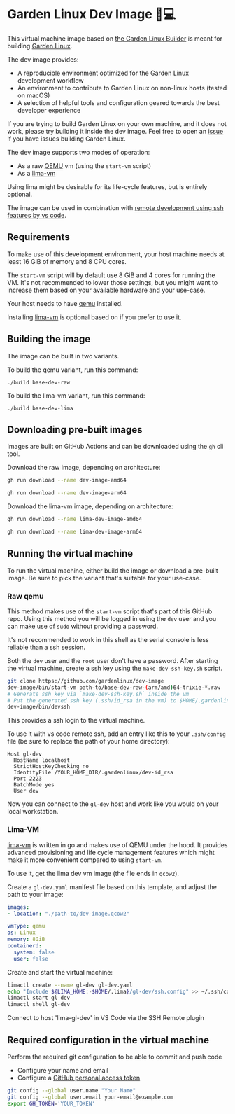# Garden Linux Dev Image 🐧💻

This virtual machine image based on [the Garden Linux Builder](https://github.com/gardenlinux/builder) is meant for building [Garden Linux](https://gardenlinux.io/).

The dev image provides:
- A reproducible environment optimized for the Garden Linux development workflow
- An environment to contribute to Garden Linux on non-linux hosts (tested on macOS)
- A selection of helpful tools and configuration geared towards the best developer experience

If you are trying to build Garden Linux on your own machine, and it does not work, please try building it inside the dev image.
Feel free to open an [issue](https://github.com/gardenlinux/gardenlinux/issues/new/choose) if you have issues building Garden Linux.

The dev image supports two modes of operation:
- As a raw [QEMU](https://www.qemu.org) vm (using the `start-vm` script)
- As a [lima-vm](https://lima-vm.io/)

Using lima might be desirable for its life-cycle features, but is entirely optional.

The image can be used in combination with [remote development using ssh features by vs code](https://code.visualstudio.com/docs/remote/ssh).

## Requirements

To make use of this development environment, your host machine needs at least 16 GiB of memory and 8 CPU cores.

The `start-vm` script will by default use 8 GiB and 4 cores for running the VM.
It's not recommended to lower those settings, but you might want to increase them based on your available hardware and your use-case.

Your host needs to have [qemu](https://www.qemu.org) installed.

Installing [lima-vm](https://lima-vm.io) is optional based on if you prefer to use it.

## Building the image

The image can be built in two variants.

To build the qemu variant, run this command:

```
./build base-dev-raw
```

To build the lima-vm variant, run this command:

```
./build base-dev-lima
```

## Downloading pre-built images

Images are built on GitHub Actions and can be downloaded using the `gh` cli tool.

Download the raw image, depending on architecture:

```bash
gh run download --name dev-image-amd64
```

```bash
gh run download --name dev-image-arm64
```

Download the lima-vm image, depending on architecture:

```bash
gh run download --name lima-dev-image-amd64
```

```bash
gh run download --name lima-dev-image-arm64
```

## Running the virtual machine

To run the virtual machine, either build the image or download a pre-built image.
Be sure to pick the variant that's suitable for your use-case.

### Raw qemu

This method makes use of the `start-vm` script that's part of this GitHub repo.
Using this method you will be logged in using the `dev` user and you can make use of `sudo` without providing a password.

It's not recommended to work in this shell as the serial console is less reliable than a ssh session.

Both the `dev` user and the `root` user don't have a password.
After starting the virtual machine, create a ssh key using the `make-dev-ssh-key.sh` script.

```bash
git clone https://github.com/gardenlinux/dev-image
dev-image/bin/start-vm path-to/base-dev-raw-(arm/amd)64-trixie-*.raw
# Generate ssh key via `make-dev-ssh-key.sh` inside the vm
# Put the generated ssh key (.ssh/id_rsa in the vm) to $HOME/.gardenlinux/dev-id_rsa on your host
dev-image/bin/devssh
```

This provides a ssh login to the virtual machine.

To use it with vs code remote ssh, add an entry like this to your `.ssh/config` file (be sure to replace the path of your home directory):

```
Host gl-dev
  HostName localhost
  StrictHostKeyChecking no
  IdentityFile /YOUR_HOME_DIR/.gardenlinux/dev-id_rsa
  Port 2223
  BatchMode yes
  User dev
```

Now you can connect to the `gl-dev` host and work like you would on your local workstation.

### Lima-VM

[lima-vm](https://lima-vm.io/) is written in go and makes use of QEMU under the hood.
It provides advanced provisioning and life cycle management features which might make it more convenient compared to using `start-vm`.

To use it, get the lima dev vm image (the file ends in `qcow2`).

Create a `gl-dev.yaml` manifest file based on this template, and adjust the path to your image:

```yaml
images:
- location: "./path-to/dev-image.qcow2"

vmType: qemu
os: Linux
memory: 8GiB
containerd:
  system: false
  user: false
```

Create and start the virtual machine:

```bash
limactl create --name gl-dev gl-dev.yaml
echo "Include ${LIMA_HOME:-$HOME/.lima}/gl-dev/ssh.config" >> ~/.ssh/config
limactl start gl-dev
limactl shell gl-dev
```

Connect to host 'lima-gl-dev' in VS Code via the SSH Remote plugin

## Required configuration in the virtual machine

Perform the required git configuration to be able to commit and push code
  - Configure your name and email
  - Configure a [GitHub personal access token](https://docs.github.com/en/authentication/keeping-your-account-and-data-secure/managing-your-personal-access-tokens)

```bash
git config --global user.name "Your Name"
git config --global user.email your-email@example.com
export GH_TOKEN='YOUR_TOKEN'
```
